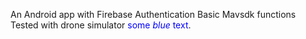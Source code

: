 
An Android app with
Firebase Authentication
Basic Mavsdk functions
Tested with drone simulator
<span style="color:blue">some *blue* text</span>.
